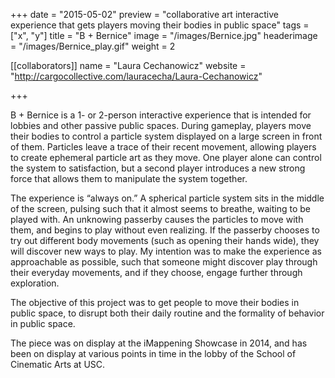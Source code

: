 +++
date = "2015-05-02"
preview = "collaborative art interactive experience that gets players moving their bodies in public space"
tags = ["x", "y"]
title = "B + Bernice"
image = "/images/Bernice.jpg"
headerimage = "/images/Bernice_play.gif"
weight = 2

[[collaborators]]
name = "Laura Cechanowicz"
website = "http://cargocollective.com/lauracecha/Laura-Cechanowicz"

+++

B + Bernice is a 1- or 2-person interactive experience that is intended for lobbies and other passive public spaces. During gameplay, players move their bodies to control a particle system displayed on a large screen in front of them. Particles leave a trace of their recent movement, allowing players to create ephemeral particle art as they move. One player alone can control the system to satisfaction, but a second player introduces a new strong force that allows them to manipulate the system together.

The experience is “always on.” A spherical particle system sits in the middle of the screen, pulsing such that it almost seems to breathe, waiting to be played with. An unknowing passerby causes the particles to move with them, and begins to play without even realizing. If the passerby chooses to try out different body movements (such as opening their hands wide), they will discover new ways to play. My intention was to make the experience as approachable as possible, such that someone might discover play through their everyday movements, and if they choose, engage further through exploration.

The objective of this project was to get people to move their bodies in public space, to disrupt both their daily routine and the formality of behavior in public space. 

The piece was on display at the iMappening Showcase in 2014, and has been on display at various points in time in the lobby of the School of Cinematic Arts at USC.
